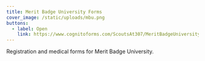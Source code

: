 ```yaml
---
title: Merit Badge University Forms
cover_image: /static/uploads/mbu.png
buttons:
  - label: Open
    link: https://www.cognitoforms.com/ScoutsAt307/MeritBadgeUniversityEnrollmentForm
---
```

Registration and medical forms for Merit Badge University.